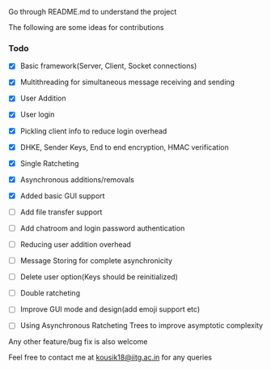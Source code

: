 Go through README.md to understand the project

The following are some ideas for contributions

### Todo
- [x] Basic framework(Server, Client, Socket connections)
- [x] Multithreading for simultaneous message receiving and sending
- [x] User Addition
- [x] User login
- [x] Pickling client info to reduce login overhead
- [x] DHKE, Sender Keys, End to end encryption, HMAC verification
- [x] Single Ratcheting
- [x] Asynchronous additions/removals
- [x] Added basic GUI support
- [ ] Add file transfer support
- [ ] Add chatroom and login password authentication
- [ ] Reducing user addition overhead
- [ ] Message Storing for complete asynchronicity
- [ ] Delete user option(Keys should be reinitialized)
- [ ] Double ratcheting
- [ ] Improve GUI mode and design(add emoji support etc)
- [ ] Using Asynchronous Ratcheting Trees to improve asymptotic complexity



Any other feature/bug fix is also welcome

Feel free to contact me at kousik18@iitg.ac.in for any queries

